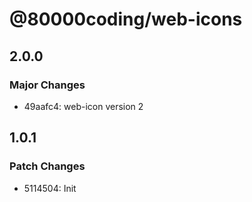 # @80000coding/web-icons

## 2.0.0

### Major Changes

- 49aafc4: web-icon version 2

## 1.0.1

### Patch Changes

- 5114504: Init

